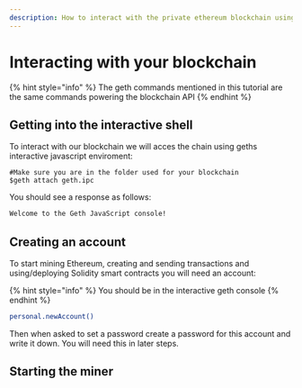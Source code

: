 ```yaml
---
description: How to interact with the private ethereum blockchain using Geth
---
```


# Interacting with your blockchain

{% hint style="info" %}
The geth commands mentioned in this tutorial are the same commands powering the blockchain API
{% endhint %}

## Getting into the interactive shell

To interact with our blockchain we will acces the chain using geths interactive javascript enviroment:

```
#Make sure you are in the folder used for your blockchain
$geth attach geth.ipc
```

You should see a response as follows:

```bash
Welcome to the Geth JavaScript console!
```

## Creating an account

To start mining Ethereum, creating and sending transactions and using/deploying Solidity smart contracts you will need an account:

{% hint style="info" %}
You should be in the interactive geth console
{% endhint %}

```bash
personal.newAccount()
```

Then when asked to set a password create a password for this account and write it down. You will need this in later steps.

## Starting the miner

### 

